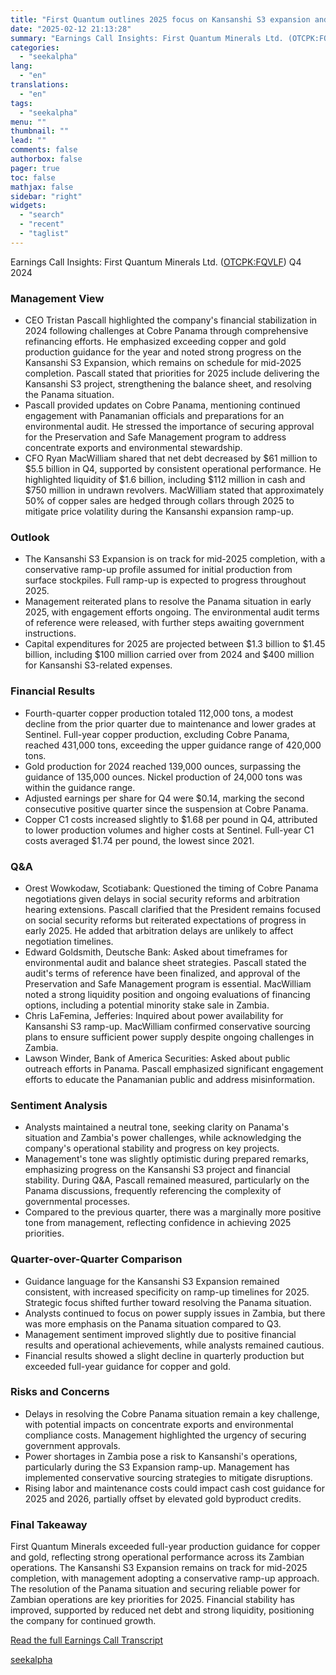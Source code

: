 ```yaml
---
title: "First Quantum outlines 2025 focus on Kansanshi S3 expansion and Panama resolution"
date: "2025-02-12 21:13:28"
summary: "Earnings Call Insights: First Quantum Minerals Ltd. (OTCPK:FQVLF) Q4 2024 Management View CEO Tristan Pascall highlighted the company's financial stabilization in 2024 following challenges at Cobre Panama through comprehensive refinancing efforts. He emphasized exceeding copper and gold production guidance for the year and noted strong progress on the Kansanshi S3..."
categories:
  - "seekalpha"
lang:
  - "en"
translations:
  - "en"
tags:
  - "seekalpha"
menu: ""
thumbnail: ""
lead: ""
comments: false
authorbox: false
pager: true
toc: false
mathjax: false
sidebar: "right"
widgets:
  - "search"
  - "recent"
  - "taglist"
---
```


Earnings Call Insights: First Quantum Minerals Ltd. ([OTCPK:FQVLF](https://seekingalpha.com/symbol/FQVLF "First Quantum Minerals Ltd.")) Q4 2024

### Management View

* CEO Tristan Pascall highlighted the company's financial stabilization in 2024 following challenges at Cobre Panama through comprehensive refinancing efforts. He emphasized exceeding copper and gold production guidance for the year and noted strong progress on the Kansanshi S3 Expansion, which remains on schedule for mid-2025 completion. Pascall stated that priorities for 2025 include delivering the Kansanshi S3 project, strengthening the balance sheet, and resolving the Panama situation.
* Pascall provided updates on Cobre Panama, mentioning continued engagement with Panamanian officials and preparations for an environmental audit. He stressed the importance of securing approval for the Preservation and Safe Management program to address concentrate exports and environmental stewardship.
* CFO Ryan MacWilliam shared that net debt decreased by $61 million to $5.5 billion in Q4, supported by consistent operational performance. He highlighted liquidity of $1.6 billion, including $112 million in cash and $750 million in undrawn revolvers. MacWilliam stated that approximately 50% of copper sales are hedged through collars through 2025 to mitigate price volatility during the Kansanshi expansion ramp-up.

### Outlook

* The Kansanshi S3 Expansion is on track for mid-2025 completion, with a conservative ramp-up profile assumed for initial production from surface stockpiles. Full ramp-up is expected to progress throughout 2025.
* Management reiterated plans to resolve the Panama situation in early 2025, with engagement efforts ongoing. The environmental audit terms of reference were released, with further steps awaiting government instructions.
* Capital expenditures for 2025 are projected between $1.3 billion to $1.45 billion, including $100 million carried over from 2024 and $400 million for Kansanshi S3-related expenses.

### Financial Results

* Fourth-quarter copper production totaled 112,000 tons, a modest decline from the prior quarter due to maintenance and lower grades at Sentinel. Full-year copper production, excluding Cobre Panama, reached 431,000 tons, exceeding the upper guidance range of 420,000 tons.
* Gold production for 2024 reached 139,000 ounces, surpassing the guidance of 135,000 ounces. Nickel production of 24,000 tons was within the guidance range.
* Adjusted earnings per share for Q4 were $0.14, marking the second consecutive positive quarter since the suspension at Cobre Panama.
* Copper C1 costs increased slightly to $1.68 per pound in Q4, attributed to lower production volumes and higher costs at Sentinel. Full-year C1 costs averaged $1.74 per pound, the lowest since 2021.

### Q&A

* Orest Wowkodaw, Scotiabank: Questioned the timing of Cobre Panama negotiations given delays in social security reforms and arbitration hearing extensions. Pascall clarified that the President remains focused on social security reforms but reiterated expectations of progress in early 2025. He added that arbitration delays are unlikely to affect negotiation timelines.
* Edward Goldsmith, Deutsche Bank: Asked about timeframes for environmental audit and balance sheet strategies. Pascall stated the audit's terms of reference have been finalized, and approval of the Preservation and Safe Management program is essential. MacWilliam noted a strong liquidity position and ongoing evaluations of financing options, including a potential minority stake sale in Zambia.
* Chris LaFemina, Jefferies: Inquired about power availability for Kansanshi S3 ramp-up. MacWilliam confirmed conservative sourcing plans to ensure sufficient power supply despite ongoing challenges in Zambia.
* Lawson Winder, Bank of America Securities: Asked about public outreach efforts in Panama. Pascall emphasized significant engagement efforts to educate the Panamanian public and address misinformation.

### Sentiment Analysis

* Analysts maintained a neutral tone, seeking clarity on Panama's situation and Zambia's power challenges, while acknowledging the company's operational stability and progress on key projects.
* Management's tone was slightly optimistic during prepared remarks, emphasizing progress on the Kansanshi S3 project and financial stability. During Q&A, Pascall remained measured, particularly on the Panama discussions, frequently referencing the complexity of governmental processes.
* Compared to the previous quarter, there was a marginally more positive tone from management, reflecting confidence in achieving 2025 priorities.

### Quarter-over-Quarter Comparison

* Guidance language for the Kansanshi S3 Expansion remained consistent, with increased specificity on ramp-up timelines for 2025. Strategic focus shifted further toward resolving the Panama situation.
* Analysts continued to focus on power supply issues in Zambia, but there was more emphasis on the Panama situation compared to Q3.
* Management sentiment improved slightly due to positive financial results and operational achievements, while analysts remained cautious.
* Financial results showed a slight decline in quarterly production but exceeded full-year guidance for copper and gold.

### Risks and Concerns

* Delays in resolving the Cobre Panama situation remain a key challenge, with potential impacts on concentrate exports and environmental compliance costs. Management highlighted the urgency of securing government approvals.
* Power shortages in Zambia pose a risk to Kansanshi's operations, particularly during the S3 Expansion ramp-up. Management has implemented conservative sourcing strategies to mitigate disruptions.
* Rising labor and maintenance costs could impact cash cost guidance for 2025 and 2026, partially offset by elevated gold byproduct credits.

### Final Takeaway

First Quantum Minerals exceeded full-year production guidance for copper and gold, reflecting strong operational performance across its Zambian operations. The Kansanshi S3 Expansion remains on track for mid-2025 completion, with management adopting a conservative ramp-up approach. The resolution of the Panama situation and securing reliable power for Zambian operations are key priorities for 2025. Financial stability has improved, supported by reduced net debt and strong liquidity, positioning the company for continued growth.

[Read the full Earnings Call Transcript](https://seekingalpha.com/symbol/FQVLF/earnings/transcripts)

[seekalpha](https://seekingalpha.com/news/4407084-first-quantum-outlines-2025-focus-on-kansanshi-s3-expansion-and-panama-resolution)
